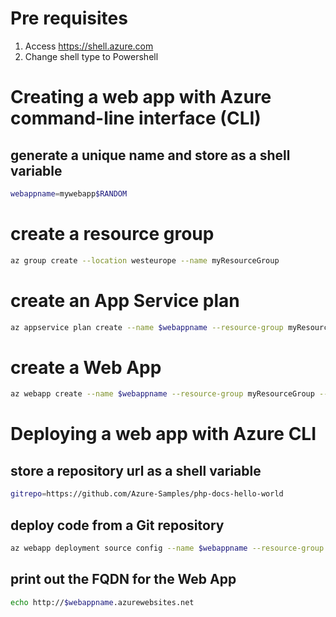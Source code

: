 # Pre requisites
1. Access https://shell.azure.com
1. Change shell type to Powershell

# Creating a web app with Azure command-line interface (CLI) 

## generate a unique name and store as a shell variable

```bash
webappname=mywebapp$RANDOM
```
# create a resource group

```bash
az group create --location westeurope --name myResourceGroup
```

# create an App Service plan

```bash
az appservice plan create --name $webappname --resource-group myResourceGroup --sku FREE
```

# create a Web App

```bash
az webapp create --name $webappname --resource-group myResourceGroup --plan $webappname
```

# Deploying a web app with Azure CLI

## store a repository url as a shell variable

```bash
gitrepo=https://github.com/Azure-Samples/php-docs-hello-world
```
## deploy code from a Git repository

```bash
az webapp deployment source config --name $webappname --resource-group myResourceGroup --repo-url $gitrepo --branch master --manual-integration
```

## print out the FQDN for the Web App

```bash
echo http://$webappname.azurewebsites.net
```
